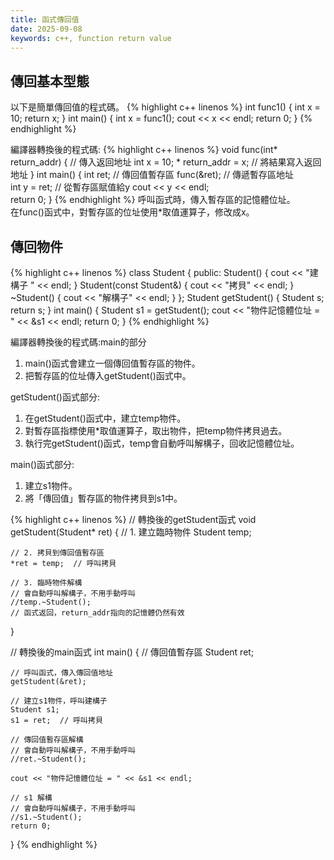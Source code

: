 ```yaml
---
title: 函式傳回值
date: 2025-09-08
keywords: c++, function return value 
---
```

## 傳回基本型態
以下是簡單傳回值的程式碼。
{% highlight c++ linenos %}
int func1() {
  int x = 10;
  return x;
}
int main() {
  int x = func1();
  cout << x << endl;
  return 0;
}
{% endhighlight %}

編譯器轉換後的程式碼:
{% highlight c++ linenos %}
void func(int* return_addr) {  // 傳入返回地址
    int x = 10;
    * return_addr = x;  // 將結果寫入返回地址
}
int main() {
    int ret;    // 傳回值暫存區
    func(&ret); // 傳遞暫存區地址    
    int y = ret; // 從暫存區賦值給y
    cout << y << endl;    
    return 0;
}
{% endhighlight %}
呼叫函式時，傳入暫存區的記憶體位址。<br>
在func()函式中，對暫存區的位址使用\*取值運算子，修改成x。<br>

## 傳回物件
{% highlight c++ linenos %}
class Student {
public:
    Student() { cout << "建構子 " << endl; }
    Student(const Student&) { cout << "拷貝" << endl; }
    ~Student() { cout << "解構子" << endl; }
};
Student getStudent() {
  Student s;
  return s;
}
int main() {
  Student s1 = getStudent();
  cout << "物件記憶體位址 = " << &s1 << endl;
  return 0;
}
{% endhighlight %}

編譯器轉換後的程式碼:main的部分<br>
1. main()函式會建立一個傳回值暫存區的物件。
2. 把暫存區的位址傳入getStudent()函式中。

getStudent()函式部分:<br>
1. 在getStudent()函式中，建立temp物件。
2. 對暫存區指標使用\*取值運算子，取出物件，把temp物件拷貝過去。
3. 執行完getStudent()函式，temp會自動呼叫解構子，回收記憶體位址。

main()函式部分:<br>
1. 建立s1物件。
2. 將「傳回值」暫存區的物件拷貝到s1中。

{% highlight c++ linenos %}
// 轉換後的getStudent函式
void getStudent(Student* ret) {
    // 1. 建立臨時物件
    Student temp;
    
    // 2. 拷貝到傳回值暫存區
    *ret = temp;  // 呼叫拷貝
    
    // 3. 臨時物件解構
    // 會自動呼叫解構子，不用手動呼叫
    //temp.~Student();
    // 函式返回，return_addr指向的記憶體仍然有效
}

// 轉換後的main函式
int main() {
    // 傳回值暫存區
    Student ret;
    
    // 呼叫函式，傳入傳回值地址
    getStudent(&ret);
    
    // 建立s1物件，呼叫建構子
    Student s1;
    s1 = ret;  // 呼叫拷貝
    
    // 傳回值暫存區解構
    // 會自動呼叫解構子，不用手動呼叫
    //ret.~Student();
    
    cout << "物件記憶體位址 = " << &s1 << endl;
    
    // s1 解構
    // 會自動呼叫解構子，不用手動呼叫
    //s1.~Student();
    return 0;
}
{% endhighlight %}
